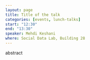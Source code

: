 ```yaml
---
layout: page
title: Title of the talk
categories: [events, lunch-talks]
start: "12:30"
end: "13:30"
speaker: Mehdi Keshani
where: Social Data Lab, Building 28
---
```


abstract
